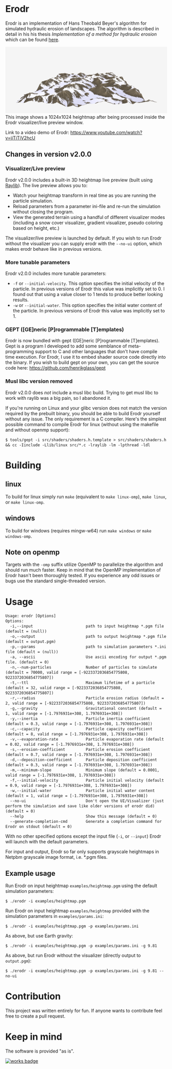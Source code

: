 # Erodr
Erodr is an implementation of Hans Theobald Beyer's algorithm for simulated hydraulic erosion of landscapes. The algorithm is described in detail in his his thesis *Implementation of a method for hydraulic erosion* which can be found [here](https://ardordeosis.github.io/implementation-of-a-method-for-hydraulic-erosion/thesis-beyer.pdf).

![erodr.png](https://github.com/henrikglass/erodr/blob/master/examples/erodr.png?raw=true)
This image shows a 1024x1024 heightmap after being processed inside the Erodr visualizer/live preview window.

Link to a video demo of Erodr: https://www.youtube.com/watch?v=jiTiTiV2hcU

## Changes in version v2.0.0
### Visualizer/Live preview
Erodr v2.0.0 includes a built-in 3D heightmap live preview (built using [Raylib](https://www.raylib.com/)). The live preview allows you to:

- Watch your heightmap transform in real time as you are running the particle simulation.
- Reload parameters from a parameter ini-file and re-run the simulation without closing the program.
- View the generated terrain using a handful of different visualizer modes (including a snow cover visualizer, gradient visualizer, pseudo coloring based on height, etc.)

The visualizer/live preview is launched by default. If you wish to run Erodr without the visualizer you can supply erodr with the `--no-ui` option, which makes erodr behave like in previous versions.

### More tunable parameters
Erodr v2.0.0 includes more tunable parameters:

- `-f` or `--initial-velocity`. This option specifies the initial velocity of the particle. In previous versions of Erodr this value was implicitly set to 0. I found out that using a value closer to 1 tends to produce better looking results.
- `-w` or `--initial-water`. This option specifies the initial water content of the particle. In previous versions of Erodr this value was implicitly set to 1.

### GEPT ([GE]neric [P]rogrammable [T]emplates)
Erodr is now bundled with gept ([GE]neric [P]rogrammable [T]emplates). Gept is a program I developed to add some semblance of meta-programming support to C and other languages that don't have compile time execution. For Erodr, I use it to embed shader source code directly into the binary. If you wish to build gept on your own, you can get the source code here: https://github.com/henrikglass/gept

### Musl libc version removed
Erodr v2.0.0 does *not* include a musl libc build. Trying to get musl libc to work with raylib was a big pain, so I abandoned it.

If you\'re running on Linux and your glibc version does not match the version required by the prebuilt binary, you should be able to build Erodr yourself without any issue. The only requirement is a C compiler. Here\'s the simplest possible command to compile Erodr for linux (without using the makefile and without openmp support):

```shell
$ tools/gept -i src/shaders/shaders.h.template > src/shaders/shaders.h && cc -Iinclude -Llib/linux src/*.c -lraylib -lm -lpthread -ldl
```

# Building

## linux
To build for linux simply run `make` (equivalent to `make linux-omp`), `make linux`, or `make linux-omp`.

## windows
To build for windows (requires mingw-w64) run `make windows` or `make windows-omp`.

## Note on openmp
Targets with the `-omp` suffix utilize OpenMP to parallelize the algorithm and should run much faster. Keep in mind that the OpenMP implementation of Erodr hasn't been thoroughly tested. If you experience any odd issues or bugs use the standard single-threaded version.

# Usage
```
Usage: erodr [Options]
Options:
  -i,--input                       path to input heightmap *.pgm file (default = (null))
  -o,--output                      path to output heightmap *.pgm file (default = output.pgm)
  -p,--params                      path to simulation parameters *.ini file (default = (null))
  -a, --ascii                      Use ascii encoding for output *.pgm file. (default = 0)
  -n,--num-particles               Number of particles to simulate (default = 70000, valid range = [-9223372036854775808, 9223372036854775807])
  -t,--ttl                         Maximum lifetime of a particle (default = 32, valid range = [-9223372036854775808, 9223372036854775807])
  -r,--radius                      Particle erosion radius (default = 2, valid range = [-9223372036854775808, 9223372036854775807])
  -g,--gravity                     Gravitational constant (default = 1, valid range = [-1.7976931e+308, 1.7976931e+308])
  -y,--inertia                     Particle inertia coefficient (default = 0.3, valid range = [-1.7976931e+308, 1.7976931e+308])
  -c,--capacity                    Particle capacity coefficient (default = 8, valid range = [-1.7976931e+308, 1.7976931e+308])
  -v,--evaporation-rate            Particle evaporation rate (default = 0.02, valid range = [-1.7976931e+308, 1.7976931e+308])
  -s,--erosion-coefficient         Particle erosion coefficient (default = 0.7, valid range = [-1.7976931e+308, 1.7976931e+308])
  -d,--deposition-coefficient      Particle deposition coefficient (default = 0.3, valid range = [-1.7976931e+308, 1.7976931e+308])
  -m,--minimum-slope               Minimum slope (default = 0.0001, valid range = [-1.7976931e+308, 1.7976931e+308])
  -f,--initial-velocity            Particle initial velocity (default = 0.9, valid range = [-1.7976931e+308, 1.7976931e+308])
  -w,--initial-water               Particle initial water content (default = 1, valid range = [-1.7976931e+308, 1.7976931e+308])
  --no-ui                          Don't open the UI/Visualizer (just perform the simulation and save like older versions of erodr did) (default = 0)
  --help                           Show this message (default = 0)
  --generate-completion-cmd        Generate a completion command for Erodr on stdout (default = 0)
```
With no other specified options except the input file (`-i`, or `--input`) Erodr will launch with the default parameters.

For input and output, Erodr so far only supports grayscale heightmaps in Netpbm grayscale image format, i.e. \*.pgm files. 

## Example usage
Run Erodr on input heightmap `examples/heightmap.pgm` using the default simulation parameters:
```
$ ./erodr -i examples/heightmap.pgm
```

Run Erodr on input heightmap `examples/heightmap` provided with the simulation parameters in `examples/params.ini`:
```
$ ./erodr -i examples/heightmap.pgm -p examples/params.ini
```

As above, but use Earth gravity:
```
$ ./erodr -i examples/heightmap.pgm -p examples/params.ini -g 9.81
```

As above, but run Erodr without the visualizer (directly output to `output.pgm`):
```
$ ./erodr -i examples/heightmap.pgm -p examples/params.ini -g 9.81 --no-ui
```

# Contribution
This project was written entirely for fun. If anyone wants to contribute feel free to create a pull request.

# Keep in mind
The software is provided "as is".

[![works badge](https://cdn.jsdelivr.net/gh/nikku/works-on-my-machine@v0.2.0/badge.svg)](https://github.com/nikku/works-on-my-machine)
